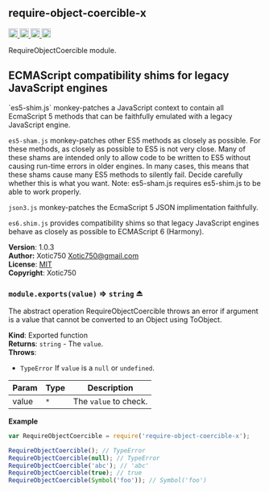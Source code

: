 <a name="module_require-object-coercible-x"></a>
## require-object-coercible-x
<a href="https://travis-ci.org/Xotic750/require-object-coercible-x"
title="Travis status">
<img
src="https://travis-ci.org/Xotic750/require-object-coercible-x.svg?branch=master"
alt="Travis status" height="18">
</a>
<a href="https://david-dm.org/Xotic750/require-object-coercible-x"
title="Dependency status">
<img src="https://david-dm.org/Xotic750/require-object-coercible-x.svg"
alt="Dependency status" height="18"/>
</a>
<a
href="https://david-dm.org/Xotic750/require-object-coercible-x#info=devDependencies"
title="devDependency status">
<img
src="https://david-dm.org/Xotic750/require-object-coercible-x/dev-status.svg"
alt="devDependency status" height="18"/>
</a>
<a
href="https://badge.fury.io/js/require-object-coercible-x"
title="npm version">
<img src="https://badge.fury.io/js/require-object-coercible-x.svg"
alt="npm version" height="18">
</a>

RequireObjectCoercible module.

<h2>ECMAScript compatibility shims for legacy JavaScript engines</h2>
`es5-shim.js` monkey-patches a JavaScript context to contain all EcmaScript 5
methods that can be faithfully emulated with a legacy JavaScript engine.

`es5-sham.js` monkey-patches other ES5 methods as closely as possible.
For these methods, as closely as possible to ES5 is not very close.
Many of these shams are intended only to allow code to be written to ES5
without causing run-time errors in older engines. In many cases,
this means that these shams cause many ES5 methods to silently fail.
Decide carefully whether this is what you want. Note: es5-sham.js requires
es5-shim.js to be able to work properly.

`json3.js` monkey-patches the EcmaScript 5 JSON implimentation faithfully.

`es6.shim.js` provides compatibility shims so that legacy JavaScript engines
behave as closely as possible to ECMAScript 6 (Harmony).

**Version**: 1.0.3  
**Author:** Xotic750 <Xotic750@gmail.com>  
**License**: [MIT](&lt;https://opensource.org/licenses/MIT&gt;)  
**Copyright**: Xotic750  
<a name="exp_module_require-object-coercible-x--module.exports"></a>
### `module.exports(value)` ⇒ <code>string</code> ⏏
The abstract operation RequireObjectCoercible throws an error if argument
is a value that cannot be converted to an Object using ToObject.

**Kind**: Exported function  
**Returns**: <code>string</code> - The `value`.  
**Throws**:

- <code>TypeError</code> If `value` is a `null` or `undefined`.


| Param | Type | Description |
| --- | --- | --- |
| value | <code>\*</code> | The `value` to check. |

**Example**  
```js
var RequireObjectCoercible = require('require-object-coercible-x');

RequireObjectCoercible(); // TypeError
RequireObjectCoercible(null); // TypeError
RequireObjectCoercible('abc'); // 'abc'
RequireObjectCoercible(true); // true
RequireObjectCoercible(Symbol('foo')); // Symbol('foo')
```

